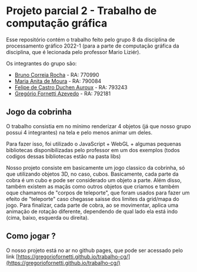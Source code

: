 # Projeto parcial 2 - Trabalho de computação gráfica

Esse repositório contém o trabalho feito pelo grupo 8 da disciplina de processamento gráfico 2022-1 (para a parte de computação gráfica da disciplina, que é lecionada
pelo professor Mario Liziér).

Os integrantes do grupo são:
- [Bruno Correia Rocha](https://github.com/akabrunao) - RA: 770990
- [Maria Anita de Moura](https://github.com/A-nita) - RA: 790084
- [Felipe de Castro Duchen Auroux](https://github.com/FelipeDuch) - RA: 793243
- [Gregório Fornetti Azevedo](https://github.com/GregorioFornetti) - RA: 792181

## Jogo da cobrinha

O trabalho consistia em no mínimo renderizar 4 objetos (já que nosso grupo possui 4 integrantes) na tela e pelo menos animar um deles.

Para fazer isso, foi utilizado o JavaScript + WebGL + algumas pequenas bibliotecas disponibilizadas pelo professor em um dos exemplos (todos codigos
dessas bibliotecas estão na pasta libs)

Nosso projeto consiste em basicamente um jogo classico da cobrinha, só que utilizando objetos 3D, no caso, cubos. Basicamente, cada parte da cobra é um cubo
e pode ser considerado um objeto a parte. Além disso, também existem as maçãs como outros objetos que criamos e também oque chamamos de "corpos de teleporte", que
foram usados para fazer um efeito de "teleporte" caso chegasse saisse dos limites da grid/mapa do jogo. Para finalizar, cada parte de cobra, ao se movimentar,
aplica uma animação de rotação diferente, dependendo de qual lado ela está indo (cima, baixo, esquerda ou direita).

## Como jogar ?

O nosso projeto está no ar no github pages, que pode ser acessado pelo link [https://gregoriofornetti.github.io/trabalho-cg/](https://gregoriofornetti.github.io/trabalho-cg/)
